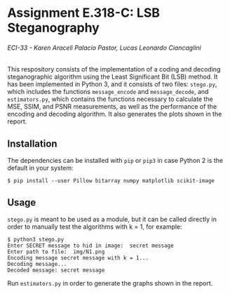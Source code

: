 Assignment E.318-C: LSB Steganography
======
###### ECI-33 - Karen Araceli Palacio Pastor, Lucas Leonardo Ciancaglini

This respository consists of the implementation of a coding and decoding
steganographic algorithm using the Least Significant Bit (LSB) method. It
has been implemented in Python 3, and it consists of two files: `stego.py`,
which includes the functions `message_encode` and `message_decode`,
and `estimators.py`, which contains the functions necessary to calculate
the MSE, SSIM, and PSNR measurements, as well as the performance of the
encoding and decoding algorithm. It also generates the plots shown in the
report.

## Installation
The dependencies can be installed with `pip` or `pip3` in case Python 2
is the default in your system:

```console
$ pip install --user Pillow bitarray numpy matplotlib scikit-image
```

## Usage
`stego.py` is meant to be used as a module, but it can be called directly
in order to manually test the algorithms with k = 1, for example:

```console
$ python3 stego.py
Enter SECRET message to hid in image:  secret message
Enter path to file:  img/N1.png
Encoding message secret message with k = 1...
Decoding message...
Decoded message: secret message
```

Run `estimators.py` in order to generate the graphs shown in the report.
